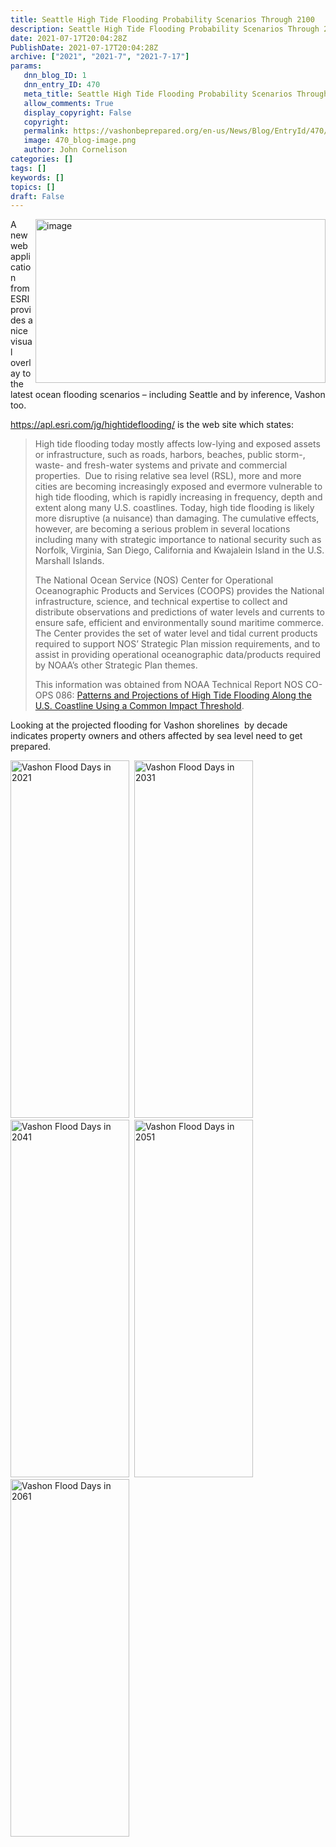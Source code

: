 ```yaml
---
title: Seattle High Tide Flooding Probability Scenarios Through 2100
description: Seattle High Tide Flooding Probability Scenarios Through 2100
date: 2021-07-17T20:04:28Z
PublishDate: 2021-07-17T20:04:28Z
archive: ["2021", "2021-7", "2021-7-17"]
params:
   dnn_blog_ID: 1
   dnn_entry_ID: 470
   meta_title: Seattle High Tide Flooding Probability Scenarios Through 2100
   allow_comments: True
   display_copyright: False
   copyright: 
   permalink: https://vashonbeprepared.org/en-us/News/Blog/EntryId/470/Seattle-High-Tide-Flooding-Probability-Scenarios-Through-2100
   image: 470_blog-image.png
   author: John Cornelison
categories: []
tags: []
keywords: []
topics: []
draft: False
---
```


<p><img width="464" height="262" title="image" align="right" style="border: 0px currentcolor; border-image: none; float: right; display: inline; background-image: none;" alt="image" src="https://vashonbeprepared.org/images/dnnBlog/1/470/Open-Live-Writer-71caef80086b_B2D2-image_f7e3f2c1-e7e3-4f7a-a76a-a77eb4e66ae5.png" border="0">A new web application from ESRI provides a nice visual overlay to the latest ocean flooding scenarios – including
  Seattle and by inference, Vashon too.</p>
<p><a title="https://apl.esri.com/jg/hightideflooding/" href="https://apl.esri.com/jg/hightideflooding/">https://apl.esri.com/jg/hightideflooding/</a> is the web site which
  states:</p>
<blockquote>
  <p>High tide flooding today mostly affects low-lying and exposed assets or infrastructure, such as roads, harbors,
    beaches, public storm-, waste- and fresh-water systems and private and commercial properties.&nbsp; Due to rising
    relative sea level (RSL), more and more cities are becoming increasingly exposed and evermore vulnerable to high
    tide flooding, which is rapidly increasing in frequency, depth and extent along many U.S. coastlines. Today, high
    tide flooding is likely more disruptive (a nuisance) than damaging. The cumulative effects, however, are becoming a
    serious problem in several locations including many with strategic importance to national security such as Norfolk,
    Virginia, San Diego, California and Kwajalein Island in the U.S. Marshall Islands. <p>The National Ocean Service
      (NOS) Center for Operational Oceanographic Products and Services (COOPS) provides the National infrastructure,
      science, and technical expertise to collect and distribute observations and predictions of water levels and
      currents to ensure safe, efficient and environmentally sound maritime commerce. The Center provides the set of
      water level and tidal current products required to support NOS’ Strategic Plan mission requirements, and to assist
      in providing operational oceanographic data/products required by NOAA’s other Strategic Plan themes.<p>This
        information was obtained from NOAA Technical Report NOS CO-OPS 086: <a href="https://tidesandcurrents.noaa.gov/publications/techrpt86_PaP_of_HTFlooding.pdf">Patterns and Projections
          of High Tide Flooding Along the U.S. Coastline Using a Common Impact Threshold</a>.</p>
</blockquote>

<p>Looking at the projected flooding for Vashon shorelines&nbsp; by decade indicates property owners and others affected
  by sea level need to get prepared.<p>
    <img width="190" height="572" title="Vashon Flood Days in 2021" alt="Vashon Flood Days in 2021" src="https://vashonbeprepared.org/images/dnnBlog/1/470/Open-Live-Writer-71caef80086b_B2D2-image_4c1eaac4-5c02-4415-ab74-b9ade87a0d61.png">&nbsp; <img width="190" height="572" title="Vashon Flood Days in 2031" alt="Vashon Flood Days in 2031" src="https://vashonbeprepared.org/images/dnnBlog/1/470/Open-Live-Writer-71caef80086b_B2D2-image_47a9e4a9-f909-4367-b800-41192a527bec.png">&nbsp; <img width="190" height="572" title="Vashon Flood Days in 2041" alt="Vashon Flood Days in 2041" src="https://vashonbeprepared.org/images/dnnBlog/1/470/Open-Live-Writer-71caef80086b_B2D2-image_a77bda0c-325e-4e7f-82b1-3f48dff895ac.png">&nbsp; <img width="190" height="572" title="Vashon Flood Days in 2051" alt="Vashon Flood Days in 2051" src="https://vashonbeprepared.org/images/dnnBlog/1/470/Open-Live-Writer-71caef80086b_B2D2-image_aff985b5-1a50-4238-9ec4-1dec42f9c8b5.png">&nbsp; <img width="190" height="572" title="Vashon Flood Days in 2061" alt="Vashon Flood Days in 2061" src="https://vashonbeprepared.org/images/dnnBlog/1/470/Open-Live-Writer-71caef80086b_B2D2-image_22672ebd-b888-4e36-b8a0-0fcac2393783.png">
